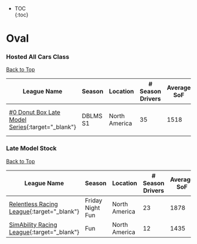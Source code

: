 * TOC  
{:toc}

# Oval

### Hosted All Cars Class

[Back to Top](#)  

|                                                         League Name                                                        | Season |   Location  |# Season Drivers|Average SoF|Setup|      Upcoming Race      |        New York        |         London         |          Sydney         |
|----------------------------------------------------------------------------------------------------------------------------|--------|-------------|----------------|-----------|-----|-------------------------|------------------------|------------------------|-------------------------|
|[\#0 Donut Box Late Model Series](https://members.iracing.com/membersite/member/LeagueView.do?league=8942){:target="_blank"}|DBLMS S1|North America|       35       |    1518   |Fixed|North Wilkesboro Speedway|Mon, June 12 06:30PM EDT|Mon, June 12 11:30PM BST|Tue, June 13 08:30AM AEST|

### Late Model Stock

[Back to Top](#)  

|                                                     League Name                                                     |     Season     |   Location  |# Season Drivers|Average SoF|Setup|Upcoming Race|New York|London|Sydney|
|---------------------------------------------------------------------------------------------------------------------|----------------|-------------|----------------|-----------|-----|-------------|--------|------|------|
|[Relentless Racing League](https://members.iracing.com/membersite/member/LeagueView.do?league=9238){:target="_blank"}|Friday Night Fun|North America|       23       |    1878   |Fixed|             |        |      |      |
|[SimAbility Racing League](https://members.iracing.com/membersite/member/LeagueView.do?league=1754){:target="_blank"}|       Fun      |North America|       12       |    1435   |     |             |        |      |      |

